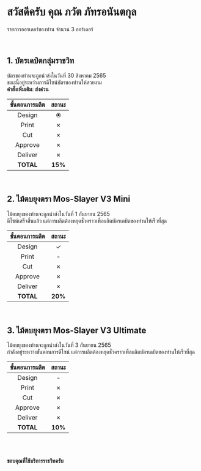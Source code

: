 # สวัสดีครับ คุณ ภวัต ภัทรอนันตกุล

รายการออรเดอร์ของท่าน จำนวน 3 ออร์เดอร์

<br> 

## 1. บัตรเดบิตกลุ่มราชวิท

บัตรของท่านจะถูกนำส่งในวันที่ 30 สิงหาคม 2565<br>
ขณะนี้อยู่ระหว่างการดีไซน์บัตรของท่านให้สวยงาม<br>
**คำสั่งเพิ่มเติม: ส่งด่วน**<br>

| **ขั้นตอนการผลิต** | **สถานะ** |
|:---------------:|:---------:|
|      Design     |     ⦿     |
|      Print      |     ✗     |
|       Cut       |     ✗     |
|     Approve     |     ✗     |
|     Deliver     |     ✗     |
|    **TOTAL**    |  **15%**  |

<br>

## 2. ไม้ตบยุงตรา Mos-Slayer V3 Mini

ไม้ตบยุงของท่านจะถูกนำส่งในวันที่ 1 กันยายน 2565<br>
ดีไซน์เสร็จสิ้นแล้ว แต่การผลิตต้องหยุดชั่วคราวเพื่อผลิตบัตรเดบิตของท่านให้เร็วที่สุด<br>

| **ขั้นตอนการผลิต** | **สถานะ** |
|:---------------:|:---------:|
|      Design     |     ✓     |
|      Print      |     -     |
|       Cut       |     ✗     |
|     Approve     |     ✗     |
|     Deliver     |     ✗     |
|    **TOTAL**    |  **20%**  |

<br>

## 3. ไม้ตบยุงตรา Mos-Slayer V3 Ultimate

ไม้ตบยุงของท่านจะถูกนำส่งในวันที่ 3 กันยายน 2565<br>
กำลังอยู่ระหว่างขั้นตอนการดีไซน์ แต่การผลิตต้องหยุดชั่วคราวเพื่อผลิตบัตรเดบิตของท่านให้เร็วที่สุด<br>

| **ขั้นตอนการผลิต** | **สถานะ** |
|:---------------:|:---------:|
|      Design     |     -     |
|      Print      |     ✗     |
|       Cut       |     ✗     |
|     Approve     |     ✗     |
|     Deliver     |     ✗     |
|    **TOTAL**    |  **10%**  |


<br><br>

**ขอบคุณที่ใช้บริการราชวิทครับ**
